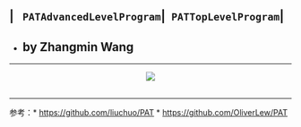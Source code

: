 ## | **` PATAdvancedLevelProgram`**|**` PATTopLevelProgram`**|

* ## by Zhangmin Wang

----------

<div align="center">
  <img src="https://www.patest.cn/p/img/slider/robot1.png"><br><br>
</div>

----------

参考：\* https://github.com/liuchuo/PAT \* https://github.com/OliverLew/PAT
